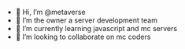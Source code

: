 - 👋 Hi, I’m @metaverse
- 👀 I’m the owner a server development team
- 🌱 I’m currently learning javascript and mc servers
- 💞️ I’m looking to collaborate on mc coders
